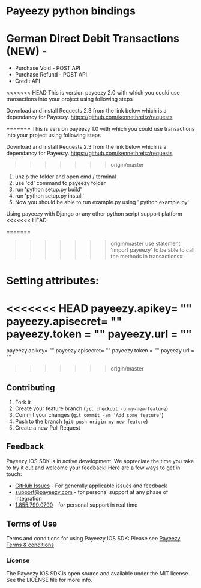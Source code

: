 # Payeezy python bindings

# German Direct Debit Transactions (NEW) - 
*	Purchase Void - POST API
*	Purchase Refund - POST API
*	Credit API

<<<<<<< HEAD
This is version payeezy 2.0 with which you could use transactions into your project using following steps

 Download and install Requests 2.3 from the link below which is a dependancy for Payeezy.
 https://github.com/kennethreitz/requests
 
=======
 This is version payeezy 1.0 with which you could use transactions into your project using following steps
 
 Download and install Requests 2.3 from the link below which is a dependancy for Payeezy.
 https://github.com/kennethreitz/requests

>>>>>>> origin/master
 1. unzip the folder and open cmd / terminal
 2. use 'cd' command to payeezy folder
 3. run 'python setup.py build'
 4. run 'python setup.py install'
 5. Now you should be able to run example.py using ' python example.py'

 Using payeezy with Django or any other python script support platform
<<<<<<< HEAD
 
=======
>>>>>>> origin/master
 use statement 'import payeezy' to be able to call the methods in transactions#

# Setting attributes:

<<<<<<< HEAD
 payeezy.apikey= ""
 payeezy.apisecret= ""
 payeezy.token = ""
 payeezy.url = "" 
=======
payeezy.apikey= ""
payeezy.apisecret= ""
payeezy.token = ""
payeezy.url = "" 
>>>>>>> origin/master

## Contributing

1. Fork it 
2. Create your feature branch (`git checkout -b my-new-feature`)
3. Commit your changes (`git commit -am 'Add some feature'`)
4. Push to the branch (`git push origin my-new-feature`)
5. Create a new Pull Request  


## Feedback

Payeezy IOS SDK is in active development. We appreciate the time you take to try it out and welcome your feedback!
Here are a few ways to get in touch:
* [GitHub Issues](https://github.com/payeezy/payeezy/issues) - For generally applicable issues and feedback
* support@payeezy.com - for personal support at any phase of integration
* [1.855.799.0790](tel:+18557990790)  - for personal support in real time 

## Terms of Use

Terms and conditions for using Payeezy IOS SDK: Please see [Payeezy Terms & conditions](https://developer.payeezy.com/terms-use)
 
### License
The Payeezy IOS SDK is open source and available under the MIT license. See the LICENSE file for more info.
